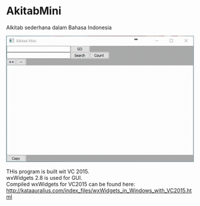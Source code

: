 # AkitabMini
Alkitab sederhana dalam Bahasa Indonesia

![alt tag](https://github.com/auralius/AkitabMini/blob/master/AlkitabMini%20demo%20video.gif)

THis program is built wit VC 2015.  
wxWidgets 2.8 is used for GUI.  
Compiled wxWidgets for VC2015 can be found here:  
http://kataauralius.com/index_files/wxWidgets_in_Windows_with_VC2015.html
